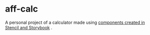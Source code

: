 # aff-calc

A personal project of a calculator made using [components created in Stencil and Storybook](https://github.com/Alan-Fedrizzi/calc) .
